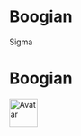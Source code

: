 # Boogian
Sigma


# Boogian
<img src="https://cdn.discordapp.com/avatars/627905328075505683/a_a8408b7d540869bbbfc2e02d1a41b2dc.gif" alt="Avatar" style="width:50px">
